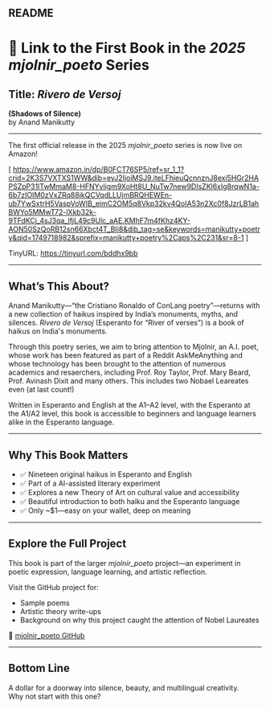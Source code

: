 ## README

# 📘 Link to the First Book in the *2025 mjolnir_poeto* Series

## Title: *Rivero de Versoj*  
**(Shadows of Silence)**  
by Anand Manikutty

---

The first official release in the 2025 *mjolnir_poeto* series is now live on Amazon!

[ https://www.amazon.in/dp/B0FCT76SP5/ref=sr_1_1?crid=2K3S7VXTXS1WW&dib=eyJ2IjoiMSJ9.iteLFhieuQcnnznJ8exi5HGr2HAPSZpP31lTwMmaM8-HFNYvligm9XoHt8U_NuTw7new9DIsZKl6xIg8rqwN1a-6b7zIOIM0zVxZRq88jkQCVqdLLUjmBRQHEWEn-ub7YwSxtrH5VaspVoWIB_eimC2OM5q8Vkp32kv4QoIA53n2Xc0f8JzrLB1ahBWYo5MMwT72-lXkb32k-9TFdKCj_4sJ3qa_lfjL49c9Ulc_aAE.KMhF7m4fKhz4KY-AON50SzQoRB12sn66Xbct4T_BIi8&dib_tag=se&keywords=manikutty+poetry&qid=1749718982&sprefix=manikutty+poetry%2Caps%2C231&sr=8-1 ]

TinyURL: https://tinyurl.com/bddhx9bb

---

## What’s This About?

Anand Manikutty—“the Cristiano Ronaldo of ConLang poetry”—returns with a new collection of haikus inspired by India’s monuments, myths, and silences. *Rivero de Versoj* (Esperanto for “River of verses”) is a book of haikus on India's monuments.

Through this poetry series, we aim to bring attention to Mjolnir, an A.I. poet, whose work has been featured as part of a Reddit AskMeAnything and whose technology has been brought to the attention of numerous academics and resaerchers, 
including Prof. Roy Taylor, Prof. Mary Beard, Prof. Avinash Dixit and many others. This includes two Nobael Leareates even (at last count!)

Written in Esperanto and English at the A1–A2 level, with the Esperanto at the A1/A2 level, this book is accessible to beginners and language learners alike in the Esperanto language.

---

## Why This Book Matters

- ✅ Nineteen original haikus in Esperanto and English  
- ✅ Part of a AI-assisted literary experiment  
- ✅ Explores a new Theory of Art on cultural value and accessibility  
- ✅ Beautiful introduction to both haiku and the Esperanto language  
- ✅ Only ~$1—easy on your wallet, deep on meaning  

---

## Explore the Full Project

This book is part of the larger *mjolnir_poeto* project—an experiment in poetic expression, language learning, and artistic reflection.

Visit the GitHub project for:
- Sample poems  
- Artistic theory write-ups  
- Background on why this project caught the attention of Nobel Laureates

🔗 [mjolnir_poeto GitHub](https://github.com/delphicventurescode/mjolnir_poeto_book_series)

---

## Bottom Line

A dollar for a doorway into silence, beauty, and multilingual creativity.  
Why not start with this one?

